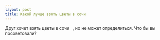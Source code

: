 ```yaml
---
layout: post 
title: Какой лучше взять цветы в сочи ‌ ‌ 
--- 
```

Друг хочет взять цветы в сочи ‌ ‌ , но не может определиться. Что бы вы посоветовали?